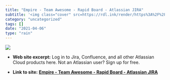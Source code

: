 ```yaml
---
title: "Empire - Team Awesome - Rapid Board - Atlassian JIRA"
subtitle: '<img class="cover" src=https://rdl.ink/render/https%3A%2F%2Fsittercity.jira.com%2Fsecure%2FRapidBoar...'
category: "uncategorized"
tags: []
date: "2021-04-06"
type: "rain"
---
```

<img class="cover" src=https://rdl.ink/render/https%3A%2F%2Fsittercity.jira.com%2Fsecure%2FRapidBoard.jspa%3FquickFilter%3D82%26rapidView%3D2%26selectedIssue%3DNP-220%26view%3Dplanning>



* **Web site excerpt:** Log in to Jira, Confluence, and all other Atlassian Cloud products here. Not an Atlassian user? Sign up for free.

* **Link to site:** **[Empire - Team Awesome - Rapid Board - Atlassian JIRA](https://sittercity.jira.com/secure/RapidBoard.jspa?quickFilter=82&rapidView=2&selectedIssue=NP-220&view=planning)**